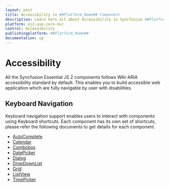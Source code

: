 ```yaml
---
layout: post
title: Accessibility in ##Platform_Name## Component
description: Learn here all about Accessibility in Syncfusion ##Platform_Name## component of Syncfusion Essential JS 2 and more.
platform: ej2-asp-core-mvc
control: Accessibility
publishingplatform: ##Platform_Name##
documentation: ug
---
```


# Accessibility

All the Syncfusion Essential JS 2 components follows WAI-ARIA accessibility standard by default. This enables you to build accessible web application which are fully navigable by user with
disabilities.

## Keyboard Navigation

Keyboard navigation support enables users to interact with components using Keyboard shortcuts.
Each component has its own set of shortcuts, please refer the following documents to get details for
each component.

* [AutoComplete](auto-complete/accessibility)
* [Calendar](calendar/accessibility)
* [Combobox](combo-box/accessibility)
* [DatePicker](datepicker/accessibility)
* [Dialog](dialog/accessibility)
* [DropDownList](drop-down-list/accessibility)
* [Grid](grid/accessibility)
* [ListView](list-view/accessibility)
* [TimePicker](timepicker/accessibility)